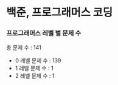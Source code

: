 # 백준, 프로그래머스 코딩
### 프로그래머스 레벨 별 문제 수
총 문제 수 : 141
- 0 레벨 문제 수 : 139
- 1 레벨 문제 수 : 1
- 2 레벨 문제 수 : 1

